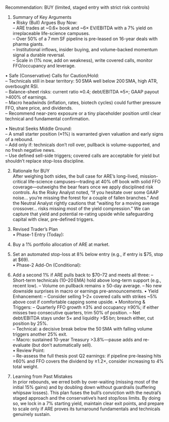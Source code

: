 Recommendation: BUY (limited, staged entry with strict risk controls)

1. Summary of Key Arguments  
• Risky (Bull) Argues Buy Now:  
  – ARE trades at ~0.6× book and ~6× EV/EBITDA with a 7% yield on irreplaceable life-science campuses.  
  – Over 50% of a 7 mm SF pipeline is pre-leased on 16-year deals with pharma giants.  
  – Institutional inflows, insider buying, and volume-backed momentum signal a durable reversal.  
  – Scale in (1% now, add on weakness), write covered calls, monitor FFO/occupancy and leverage.  

• Safe (Conservative) Calls for Caution/Hold:  
  – Technicals still in bear territory: 50 SMA well below 200 SMA, high ATR, overbought RSI.  
  – Balance-sheet risks: current ratio ≈0.4; debt/EBITDA ≈5×; GAAP payout >400% of earnings.  
  – Macro headwinds (inflation, rates, biotech cycles) could further pressure FFO, share price, and dividends.  
  – Recommend near-zero exposure or a tiny placeholder position until clear technical and fundamental confirmation.  

• Neutral Seeks Middle Ground:  
  – A small starter position (≈1%) is warranted given valuation and early signs of a rebound.  
  – Add only if: technicals don’t roll over, pullback is volume-supported, and no fresh negative news.  
  – Use defined sell-side triggers; covered calls are acceptable for yield but shouldn’t replace stop-loss discipline.  

2. Rationale for BUY  
After weighing both sides, the bull case for ARE’s long-lived, mission-critical life-science campuses—trading at 40% off book with solid FFO coverage—outweighs the bear fears once we apply disciplined risk controls. As the Risky Analyst noted, “If you hesitate over some GAAP noise… you’re missing the forest for a couple of fallen branches.” And the Neutral Analyst rightly cautions that “waiting for a moving average crossover… risks missing most of the yield compression.” We can capture that yield and potential re-rating upside while safeguarding capital with clear, pre-defined triggers.

3. Revised Trader’s Plan  
• Phase-1 Entry (Today):  
  1. Buy a 1% portfolio allocation of ARE at market.  
  2. Set an automated stop-loss at 8% below entry (e.g., if entry is $75, stop at $69).  
• Phase-2 Add-On (Conditional):  
  1. Add a second 1% if ARE pulls back to $70–72 and meets all three:  
     – Short-term technicals (10–20 EMA) hold above long-term support (e.g., recent low).  
     – Volume on pullback remains ≥ 50-day average.  
     – No new downside surprises in macro or earnings pre-announcements.  
• Yield Enhancement:  
  – Consider selling 1–2× covered calls with strikes ~5% above cost if comfortable capping some upside.  
• Monitoring & Triggers:  
  – Quarterly FFO growth ≥3% and occupancy ≥90%; if either misses two consecutive quarters, trim 50% of position.  
  – Net debt/EBITDA stays under 5× and liquidity >$5 bn; breach either, cut position by 25%.  
  – Technical: a decisive break below the 50 SMA with falling volume triggers another 25% exit.  
  – Macro: sustained 10-year Treasury >3.8%—pause adds and re-evaluate (but don’t automatically sell).  
• Review Point:  
  – Re-assess the full thesis post Q2 earnings: if pipeline pre-leasing hits ≥60% and FFO covers the dividend by ≥1.2×, consider increasing to 4% total weight.  

4. Learning from Past Mistakes  
In prior rebounds, we erred both by over-waiting (missing most of the initial 15% gains) and by doubling down without guardrails (suffering whipsaw losses). This plan fuses the bull’s conviction with the neutral’s staged approach and the conservative’s hard stop/loss limits. By doing so, we lock in a 7% starting yield, maintain clear exit points, and prepare to scale only if ARE proves its turnaround fundamentals and technicals genuinely sustain.